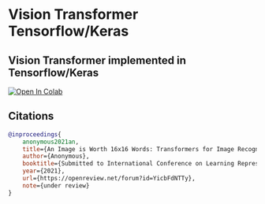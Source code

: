 # Vision Transformer Tensorflow/Keras

## Vision Transformer implemented in Tensorflow/Keras

[![Open In Colab](https://colab.research.google.com/assets/colab-badge.svg)](https://colab.research.google.com/github/Lukasz-sj/vit_keras/blob/master/colab/vit_keras.ipynb)


## Citations

```bibtex
@inproceedings{
    anonymous2021an,
    title={An Image is Worth 16x16 Words: Transformers for Image Recognition at Scale},
    author={Anonymous},
    booktitle={Submitted to International Conference on Learning Representations},
    year={2021},
    url={https://openreview.net/forum?id=YicbFdNTTy},
    note={under review}
}